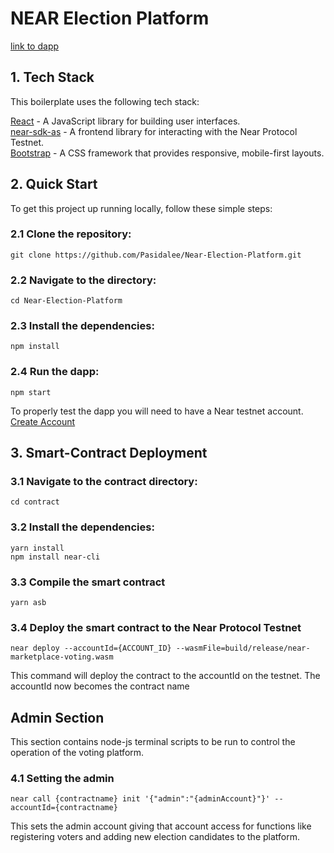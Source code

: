 # NEAR Election Platform

[link to dapp](https://Pasidalee.github.io/Near-Election-Platform)

## 1. Tech Stack

This boilerplate uses the following tech stack:

 [React](https://reactjs.org/) - A JavaScript library for building user interfaces.    
[near-sdk-as](https://github.com/near/near-sdk-as) - A frontend library for interacting with the Near Protocol Testnet.  
 [Bootstrap](https://getbootstrap.com/) - A CSS framework that provides responsive, mobile-first layouts.

## 2. Quick Start

To get this project up running locally, follow these simple steps:


### 2.1 Clone the repository:

    git clone https://github.com/Pasidalee/Near-Election-Platform.git

### 2.2 Navigate to the directory:

    cd Near-Election-Platform

### 2.3 Install the dependencies:

    npm install

### 2.4 Run the dapp:

    npm start

To properly test the dapp you will need to have a Near testnet account. [Create Account](https://wallet.testnet.near.org/)

## 3. Smart-Contract Deployment

### 3.1 Navigate to the contract directory:

    cd contract

### 3.2 Install the dependencies:

    yarn install
    npm install near-cli

### 3.3 Compile the smart contract

    yarn asb

### 3.4 Deploy the smart contract to the Near Protocol Testnet

    near deploy --accountId={ACCOUNT_ID} --wasmFile=build/release/near-marketplace-voting.wasm

This command will deploy the contract to the accountId on the testnet. The accountId now becomes the contract name

## Admin Section 

This section contains node-js terminal scripts to be run to control the operation of the voting platform.

### 4.1 Setting the admin

    near call {contractname} init '{"admin":"{adminAccount}"}' --accountId={contractname}

This sets the admin account giving that account access for functions like registering voters and adding new election candidates to the platform.
